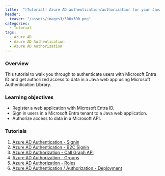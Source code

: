 ```yaml
---
title:  "[Tutorial] Azure AD authentication/authorization for your Java application"
header:
  teaser: "/assets/images3/500x300.png"
categories: 
  - Tutorial
tags:
  - Azure AD
  - Azure AD Authentication
  - Azure AD Authorization
---
```


### Overview
This tutorial to walk you through to authenticate users with Microsoft Entra ID and get authorized access to data in a Java web app using Microsoft Authentication Library.

### Learning objectives
<ul>
  <li>Register a web application with Microsoft Entra ID.</li>
  <li>Sign in users in a Microsoft Entra tenant to a Java web application.</li>
  <li>Authorize access to data in a Microsoft API.</li>
</ul>

### Tutorials
1. [Azure AD Authentication - Signin](https://dattranclouds.github.io/tutorial/azuread-authentication-signin/)
2. [Azure AD Authentication - B2C Signin](https://dattranclouds.github.io/tutorial/azuread-authentication-b2csignin/)
3. [Azure AD Authorization - Call Graph API](https://dattranclouds.github.io/tutorial/azuread-authorization-callgraphapi/)
4. [Azure AD Authorization - Groups](https://dattranclouds.github.io/tutorial/azuread-authorization-groups/)
5. [Azure AD Authorization - Roles](https://dattranclouds.github.io/tutorial/azuread-authorization-roles/)
6. [Azure AD Authentication / Authorization - Deployment](https://dattranclouds.github.io/tutorial/azuread-deployment/)
